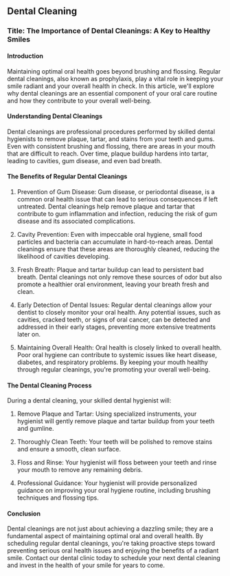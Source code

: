 ## Dental Cleaning

### Title: The Importance of Dental Cleanings: A Key to Healthy Smiles

#### Introduction

Maintaining optimal oral health goes beyond brushing and flossing. Regular dental cleanings, also known as prophylaxis, play a vital role in keeping your smile radiant and your overall health in check. In this article, we'll explore why dental cleanings are an essential component of your oral care routine and how they contribute to your overall well-being.

#### Understanding Dental Cleanings

Dental cleanings are professional procedures performed by skilled dental hygienists to remove plaque, tartar, and stains from your teeth and gums. Even with consistent brushing and flossing, there are areas in your mouth that are difficult to reach. Over time, plaque buildup hardens into tartar, leading to cavities, gum disease, and even bad breath.

#### The Benefits of Regular Dental Cleanings

1. Prevention of Gum Disease: Gum disease, or periodontal disease, is a common oral health issue that can lead to serious consequences if left untreated. Dental cleanings help remove plaque and tartar that contribute to gum inflammation and infection, reducing the risk of gum disease and its associated complications.

2. Cavity Prevention: Even with impeccable oral hygiene, small food particles and bacteria can accumulate in hard-to-reach areas. Dental cleanings ensure that these areas are thoroughly cleaned, reducing the likelihood of cavities developing.

3. Fresh Breath: Plaque and tartar buildup can lead to persistent bad breath. Dental cleanings not only remove these sources of odor but also promote a healthier oral environment, leaving your breath fresh and clean.

4. Early Detection of Dental Issues: Regular dental cleanings allow your dentist to closely monitor your oral health. Any potential issues, such as cavities, cracked teeth, or signs of oral cancer, can be detected and addressed in their early stages, preventing more extensive treatments later on.

5. Maintaining Overall Health: Oral health is closely linked to overall health. Poor oral hygiene can contribute to systemic issues like heart disease, diabetes, and respiratory problems. By keeping your mouth healthy through regular cleanings, you're promoting your overall well-being.

#### The Dental Cleaning Process

During a dental cleaning, your skilled dental hygienist will:

1. Remove Plaque and Tartar: Using specialized instruments, your hygienist will gently remove plaque and tartar buildup from your teeth and gumline.

2. Thoroughly Clean Teeth: Your teeth will be polished to remove stains and ensure a smooth, clean surface.

3. Floss and Rinse: Your hygienist will floss between your teeth and rinse your mouth to remove any remaining debris.

5. Professional Guidance: Your hygienist will provide personalized guidance on improving your oral hygiene routine, including brushing techniques and flossing tips.

#### Conclusion

Dental cleanings are not just about achieving a dazzling smile; they are a fundamental aspect of maintaining optimal oral and overall health. By scheduling regular dental cleanings, you're taking proactive steps toward preventing serious oral health issues and enjoying the benefits of a radiant smile. Contact our dental clinic today to schedule your next dental cleaning and invest in the health of your smile for years to come.
